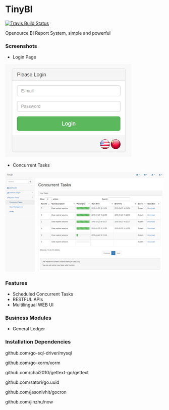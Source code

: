 # TinyBI

[![Travis Build Status](https://travis-ci.org/TinyBI/TinyBI.svg?branch=master)](https://github.com/TinyBI/TinyBI)

Openource BI Report System, simple and powerful

### Screenshots
- Login Page

![Login Page](https://github.com/TinyBI/TinyBI/raw/master/screenshots/login.png "Login Page")

- Concurrent Tasks

![Concurrent Tasks](https://github.com/TinyBI/TinyBI/raw/master/screenshots/currentTasks.png "Concurrent Tasks")

### Features
- Scheduled Concurrent Tasks
- RESTFUL APIs
- Multilingual WEB UI

### Business Modules
- General Ledger

### Installation Dependencies
github.com/go-sql-driver/mysql

github.com/go-xorm/xorm

github.com/chai2010/gettext-go/gettext

github.com/satori/go.uuid

github.com/jasonlvhit/gocron

github.com/jinzhu/now